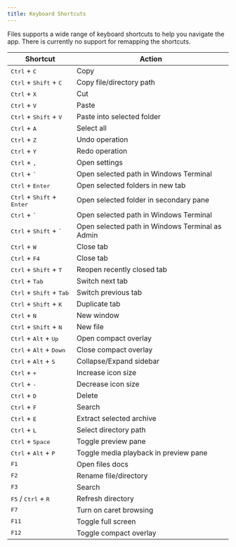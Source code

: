 ```yaml
---
title: Keyboard Shortcuts
---
```


Files supports a wide range of keyboard shortcuts to help you navigate the app. There is currently no support for remapping the shortcuts.

| Shortcut                                               | Action                                           |
| ------------------------------------------------------ | ------------------------------------------------ |
| <kbd>Ctrl</kbd> + <kbd>C</kbd>                         | Copy                                             |
| <kbd>Ctrl</kbd> + <kbd>Shift</kbd> + <kbd>C</kbd>      | Copy file/directory path                         |
| <kbd>Ctrl</kbd> + <kbd>X</kbd>                         | Cut                                              |
| <kbd>Ctrl</kbd> + <kbd>V</kbd>                         | Paste                                            |
| <kbd>Ctrl</kbd> + <kbd>Shift</kbd> + <kbd>V</kbd>      | Paste into selected folder                       |
| <kbd>Ctrl</kbd> + <kbd>A</kbd>                         | Select all                                       |
| <kbd>Ctrl</kbd> + <kbd>Z</kbd>                         | Undo operation                                   |
| <kbd>Ctrl</kbd> + <kbd>Y</kbd>                         | Redo operation                                   |
| <kbd>Ctrl</kbd> + <kbd>,</kbd>                         | Open settings                                    |
| <kbd>Ctrl</kbd> + <kbd>`<kbd>                          | Open selected path in Windows Terminal           |
| <kbd>Ctrl</kbd> + <kbd>Enter</kbd>                     | Open selected folders in new tab                 |
| <kbd>Ctrl</kbd> + <kbd>Shift</kbd> + <kbd>Enter</kbd>  | Open selected folder in secondary pane           |
| <kbd>Ctrl</kbd> + <kbd>`<kbd>                          | Open selected path in Windows Terminal           |
| <kbd>Ctrl</kbd> + <kbd>Shift</kbd> + <kbd>`<kbd>       | Open selected path in Windows Terminal as Admin  |
| <kbd>Ctrl</kbd> + <kbd>W</kbd>                         | Close tab                                        |
| <kbd>Ctrl</kbd> + <kbd>F4</kbd>                        | Close tab                                        |
| <kbd>Ctrl</kbd> + <kbd>Shift</kbd> + <kbd>T</kbd>      | Reopen recently closed tab                       |
| <kbd>Ctrl</kbd> + <kbd>Tab</kbd>                       | Switch next tab                                  |
| <kbd>Ctrl</kbd> + <kbd>Shift</kbd> + <kbd>Tab</kbd>    | Switch previous tab                              |
| <kbd>Ctrl</kbd> + <kbd>Shift</kbd> + <kbd>K</kbd>      | Duplicate tab                                    |
| <kbd>Ctrl</kbd> + <kbd>N</kbd>                         | New window                                       |
| <kbd>Ctrl</kbd> + <kbd>Shift</kbd> + <kbd>N</kbd>      | New file                                         |
| <kbd>Ctrl</kbd> + <kbd>Alt</kbd> + <kbd>Up</kbd>       | Open compact overlay                             |
| <kbd>Ctrl</kbd> + <kbd>Alt</kbd> + <kbd>Down</kbd>     | Close compact overlay                            |
| <kbd>Ctrl</kbd> + <kbd>Alt</kbd> + <kbd>S</kbd>        | Collapse/Expand sidebar                          |
| <kbd>Ctrl</kbd> + <kbd>+</kbd>                         | Increase icon size                               |
| <kbd>Ctrl</kbd> + <kbd>-</kbd>                         | Decrease icon size                               |
| <kbd>Ctrl</kbd> + <kbd>D</kbd>                         | Delete                                           |
| <kbd>Ctrl</kbd> + <kbd>F</kbd>                         | Search                                           |
| <kbd>Ctrl</kbd> + <kbd>E</kbd>                         | Extract selected archive                         |
| <kbd>Ctrl</kbd> + <kbd>L</kbd>                         | Select directory path                            |
| <kbd>Ctrl</kbd> + <kbd>Space</kbd>                     | Toggle preview pane                              |
| <kbd>Ctrl</kbd> + <kbd>Alt</kbd> + <kbd>P</kbd>        | Toggle media playback in preview pane            |
| <kbd>F1</kbd>                                          | Open files docs                                  |
| <kbd>F2</kbd>                                          | Rename file/directory                            |
| <kbd>F3</kbd>                                          | Search                                           |
| <kbd>F5</kbd> / <kbd>Ctrl</kbd> + <kbd>R</kbd>         | Refresh directory                                |
| <kbd>F7</kbd>                                          | Turn on caret browsing                           |
| <kbd>F11</kbd>                                         | Toggle full screen                               |
| <kbd>F12</kbd>                                         | Toggle compact overlay                           |
